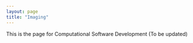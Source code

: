 ```yaml
---
layout: page
title: "Imaging"
---
```

This is the page for Computational Software Development (To be updated)

